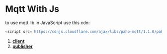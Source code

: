 # **Mqtt With Js**

to use mqtt lib in JavaScript use this cdn:

```js
<script src='https://cdnjs.cloudflare.com/ajax/libs/paho-mqtt/1.1.0/paho-mqtt.js'></script>
```

1. **[client](https://github.com/ashvinijangid/mqtt-protocol/blob/master/python/mqtt-client.py)**
2. **[publisher](https://github.com/ashvinijangid/mqtt-protocol/blob/master/python/mqtt-publisher.py)**

